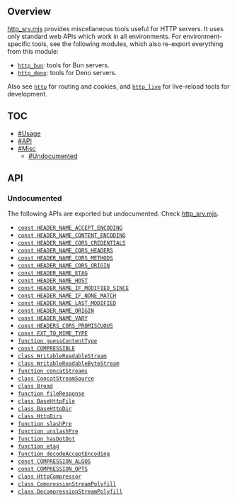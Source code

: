 ## Overview

[http_srv.mjs](../http_srv.mjs) provides miscellaneous tools useful for HTTP servers. It uses only standard web APIs which work in all environments. For environment-specific tools, see the following modules, which also re-export everything from this module:
* [`http_bun`](http_bun_readme.md): tools for Bun servers.
* [`http_deno`](http_deno_readme.md): tools for Deno servers.

Also see [`http`](http_readme.md) for routing and cookies, and [`http_live`](http_live_readme.md) for live-reload tools for development.

## TOC

* [#Usage](#usage)
* [#API](#api)
* [#Misc](#misc)
  * [#Undocumented](#undocumented)

## API

### Undocumented

The following APIs are exported but undocumented. Check [http_srv.mjs](../http_srv.mjs).

  * [`const HEADER_NAME_ACCEPT_ENCODING`](../http_srv.mjs#L12)
  * [`const HEADER_NAME_CONTENT_ENCODING`](../http_srv.mjs#L13)
  * [`const HEADER_NAME_CORS_CREDENTIALS`](../http_srv.mjs#L14)
  * [`const HEADER_NAME_CORS_HEADERS`](../http_srv.mjs#L15)
  * [`const HEADER_NAME_CORS_METHODS`](../http_srv.mjs#L16)
  * [`const HEADER_NAME_CORS_ORIGIN`](../http_srv.mjs#L17)
  * [`const HEADER_NAME_ETAG`](../http_srv.mjs#L18)
  * [`const HEADER_NAME_HOST`](../http_srv.mjs#L19)
  * [`const HEADER_NAME_IF_MODIFIED_SINCE`](../http_srv.mjs#L20)
  * [`const HEADER_NAME_IF_NONE_MATCH`](../http_srv.mjs#L21)
  * [`const HEADER_NAME_LAST_MODIFIED`](../http_srv.mjs#L22)
  * [`const HEADER_NAME_ORIGIN`](../http_srv.mjs#L23)
  * [`const HEADER_NAME_VARY`](../http_srv.mjs#L24)
  * [`const HEADERS_CORS_PROMISCUOUS`](../http_srv.mjs#L26)
  * [`const EXT_TO_MIME_TYPE`](../http_srv.mjs#L41)
  * [`function guessContentType`](../http_srv.mjs#L66)
  * [`const COMPRESSIBLE`](../http_srv.mjs#L71)
  * [`class WritableReadableStream`](../http_srv.mjs#L81)
  * [`class WritableReadableByteStream`](../http_srv.mjs#L101)
  * [`function concatStreams`](../http_srv.mjs#L108)
  * [`class ConcatStreamSource`](../http_srv.mjs#L123)
  * [`class Broad`](../http_srv.mjs#L200)
  * [`function fileResponse`](../http_srv.mjs#L253)
  * [`class BaseHttpFile`](../http_srv.mjs#L284)
  * [`class BaseHttpDir`](../http_srv.mjs#L455)
  * [`class HttpDirs`](../http_srv.mjs#L539)
  * [`function slashPre`](../http_srv.mjs#L641)
  * [`function unslashPre`](../http_srv.mjs#L642)
  * [`function hasDotDot`](../http_srv.mjs#L643)
  * [`function etag`](../http_srv.mjs#L646)
  * [`function decodeAcceptEncoding`](../http_srv.mjs#L657)
  * [`const COMPRESSION_ALGOS`](../http_srv.mjs#L669)
  * [`const COMPRESSION_OPTS`](../http_srv.mjs#L671)
  * [`class HttpCompressor`](../http_srv.mjs#L690)
  * [`class CompressionStreamPolyfill`](../http_srv.mjs#L862)
  * [`class DecompressionStreamPolyfill`](../http_srv.mjs#L874)
